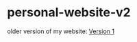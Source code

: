 # personal-website-v2
older version of my website: [Version 1](https://github.com/rw01/personal-website-v1)
